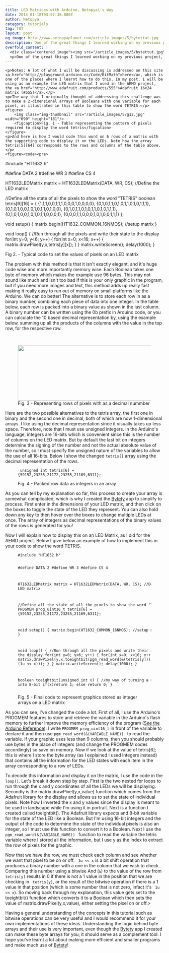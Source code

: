 ```yaml
---
title: LED Matrices with Arduino, Netopya\'s Way
date: 2014-01-18T03:57:38.000Z
author: Netopya
category: tutorials
tag: TUT
layout: post
og_image: http://www.netopyaplanet.com/article_images/5/bytettut.jpg
description: One of the great things I learned working on my previous project, the AEMD Alpha, was using the Arduino to control an LED matrix. The Adafruit libraries for the device took care of the multiplexing and other complexities and all that was left was controlling the individual LEDs from their x and y coordinates. But this led to the next challenge of how exactly to get images and graphics on the Arduino. First I'll describe a logic solution, but I'll show how this method falls apart. The alternative solution requires arrays of bytes (or integers) which is where my previous post introducing Bytety comes in. This little web app that I created presents a mock matrix that you can play around with to create your own graphics, and the program generates the necessary array for your Arduino code.  Continue reading on to learn my easy solution to display images on a LED matrix with an Arduino all while improving the memory footprint of your program.
overfold_content: |
  <div class="centered_image"><img src="/article_images/5/bytettut.jpg" class="img-thumbnail"/></div>
  <p>One of the great things I learned working on my previous project, the AEMD Alpha, was using the Arduino to control an LED matrix. The Adafruit libraries for the device took care of the multiplexing and other complexities and all that was left was controlling the individual LEDs from their x and y coordinates. But this led to the next challenge of how exactly to get images and graphics on the Arduino. First I'll describe a logic solution, but I'll show how this method falls apart. The alternative solution requires arrays of bytes (or integers) which is where my previous post introducing <a href="bytety.html">Bytety</a> comes in. This little web app that I created presents a mock matrix that you can play around with to create your own graphics, and the program generates the necessary array for your Arduino code.  Continue reading on to learn my easy solution to display images on a LED matrix with an Arduino all while improving the memory footprint of your program.</p>
---
```


    <p>Notes: A lot of what I will be discussing is addressed on this site <a href="http://playground.arduino.cc/Code/BitMath">here</a>, which is one of the places where I learnt how to do this. In my post, I will be using as an example the LED matrix that I used in the AEMD project, the <a href="http://www.adafruit.com/products/555">Adafruit 16x24 matrix (#555)</a>.</p>
    <p>The way that I originally thought of addressing this challenge was to make a 2-dimensional arrays of Booleans with one variable for each pixel, as illustrated in this table to show the word TETRIS:</p>
    <figure>
        <img class="img-thumbnail" src="/article_images/5/g12.jpg" width="690" height="181"/>
        <figcaption>Fig. 1 - Table representing the pattern of pixels required to display the word tetris</figcation>
    </figure>
    <p>And here is how I would code this word on 6 rows of a matrix with the supporting code to display it on the LEDs. Note how the array tetris[5][64] corresponds to the rows and columns of the table above.</p>
    <figure><code><pre>
#include "HT1632.h"

#define DATA 2
#define WR   3
#define CS   4

HT1632LEDMatrix matrix = HT1632LEDMatrix(DATA, WR, CS); //Define the LED matrix

//Define all the state of all the pixels to show the word "TETRIS"
boolean tetris[6][16] = {
    {1,1,1,0,0,1,1,1,0,0,0,1,0,0,0,0},
    {0,1,0,1,1,0,1,0,1,1,0,1,0,1,1,1},
    {0,1,0,1,0,0,1,0,1,0,1,1,0,1,0,0},
    {0,1,0,1,1,0,1,0,1,1,0,1,0,1,1,1},
    {0,1,0,1,0,0,1,0,1,0,1,1,0,0,0,1},
    {0,0,0,1,1,0,0,0,1,0,1,0,0,1,1,1}
};

void setup() {
    matrix.begin(HT1632_COMMON_16NMOS); //setup matrix
}

void loop() {
    //Run through all the pixels and write their state to the display
    for(int y=0; y<6; y++)
    {
        for(int x=0; x<16; x++)
        {
            matrix.drawPixel(y,x,tetris[y][x]);
          }
        }
    matrix.writeScreen();
    delay(1000);
}</pre></code>
        <figcaption>Fig 2. - Typical code to set the values of pixels on an LED matrix</figcation>
    </figure>
    <p>The problem with this method is that it isn't exactly elegant, and it's huge code wise and more importantly memory wise. Each Boolean takes one byte of memory which makes the example use 96 bytes. This may not sound like much and isn't too bad if this is your only graphic in the program, but if you need more images and text, this method adds up really fast making it really easy to run out of memory on small platforms like the Arduino. We can do better! The alternative is to store each row in as a binary number, combining each piece of data into one integer. In the table below, each row is packed into a binary value as shown in the last column. A binary number can be written using the 0b prefix in Arduino code, or you can calculate the 10 based decimal representation by, using the example below, summing up all the products of the columns with the value in the top row, for the respective row.</p>    
    <figure>
        <img class="img-thumbnail" src="/article_images/5/g13.jpg" height="176" width="690"/>
        <figcaption>Fig. 3 - Representing rows of pixels with as a decimal nummber</figcaption>
    </figure>
    <p>Here are the two possible alternatives to the tetris array, the first one in binary and the second one in decimal, both of which are now 1-dimensional arrays. I like using the decimal representation since it visually takes up less space. Therefore, note that I must use unsigned integers. In the Arduino's language, integers are 16-bits which is convenient since this is the number of columns on the LED matrix. But by default the last bit on integers determine the signing of the number and not the actual absolute value of the number, so I must specify the unsigned nature of the variables to allow the use of all 16-bits. Below I show the changed <code>tetris[]</code> array using the decimal representation of the rows.</p>
    <figure><code><pre>
unsigned int tetris[6] = {59152,23255,21172,23255,21169,6311};
        </pre></code>
        <figcaption>Fig. 4 - Packed row data as integers in an array</figcation>
    </figure>
    <p>As you can tell by my explanation so far, this process to create your array is somewhat complicated, which is why I created the <a href="bytety.html">Bytety</a> app to simplify to process. First enter in the dimensions of your LED matrix, and then click on the boxes to toggle the state of the LED they represent. You can also hold down any key to then hover over the boxes to change multiple LEDs at once. The array of integers as decimal representations of the binary values of the rows is generated for you!</p>
    <p>Now I will explain how to display this on an LED Matrix, as I did for the AEMD project. Below I give below an example of how to implement this in your code to show the word TETRIS.</p>
<figure><code><pre>
#include "HT1632.h"

#define DATA 2
#define WR   3
#define CS   4

HT1632LEDMatrix matrix = HT1632LEDMatrix(DATA, WR, CS); //Define the LED matrix

//Define all the state of all the pixels to show the word "TETRIS"
PROGMEM prog_uint16_t tetris[6] = {59152,23255,21172,23255,21169,6311};

void setup() {
    matrix.begin(HT1632_COMMON_16NMOS); //setup matrix
}

void loop() {
    //Run through all the pixels and write their state to the display
    for(int y=0; y<6; y++)
    {
        for(int x=0; x<16; x++)
        {
            matrix.drawPixel(y,x,toeightbit(pgm_read_word(&(tetris[y])) & (1u << x)));
        }
    }
    matrix.writeScreen();
    delay(1000);
}

boolean toeightbit(unsigned int x)
{
    //my way of turning a uint16_t into 8-bit
    if(x)return 1; else return 0;
}
</pre></code>
    <figcaption>Fig. 5 - Final code to represent graphics stored as integer arrays on a LED matrix</figcaption>
</figure>
    <p>As you can see, I've changed the code a lot. First of all, I use the Arduino's PROGMEM features to store and retrieve the variable in the Arduino's flash memory to further improve the memory efficiency of the program (<a href="http://arduino.cc/en/Reference/PROGMEM">See the Arduino Reference</a>). I write <code>PROGMEM prog_uint16_t</code> in front of the variable to declare it and then use <code>pgm_read_word(&(VARIABLE_NAME)) </code> to read the variable. If your graphic uses less than 9 columns, then you should probably use bytes in the place of integers (and change the PROGMEM  codes accordingly) so save on memory. Now if we look at the value of tetris[6]; this is where I store the byte array (as I explained I used integers instead) that contains all the information for the LED states with each item in the array corresponding to a row of LEDs.</p> 
    <p>To decode this information and display it on the matrix, I use the code in the <code>loop()</code>. Let's break it down step by step. First is the two nested for loops to run through the x and y coordinates of all the LEDs we will be displaying. Secondly is the matrix.drawPixel(y,x,value) function which comes from the Adafruit library for the display and allows us to set the state of individual pixels. Note how I inverted the x and y values since the display is meant to be used in landscape while I'm using it in portrait. Next is a function I created called toeightbit(). The Adafruit library expects and 8-bit variable for the state of the LED like a Boolean. But I'm using 16-bit integers and the output of the code to determine the state of the individual pixels is also an integer, so I must use this function to convert it to a Boolean. Next I use the <code>pgm_read_word(&(VARIABLE_NAME)) </code> function to read the variable the tetris variable where I stored all the information, but I use y as the index to extract the row of pixels for the graphic. </p>
    <p>Now that we have the row, we must check each column and see whether we want that pixel to be on or off. <code> 1u << x</code> is a bit shift operation that produces a binary number with a one in the column that we wish to check. Comparing this number using a bitwise And (<code>&</code>) to the value of the row from <code> tetris[y]</code> results in 0 if there is not a 1 value in the position that we are checking in <code> tetris[y]</code>, or the result of the bitwise operation if there is a 1 value in that position (which is some number that is not zero, infact it's <code> 1u << x</code>). So moving back through my explanation, this value gets set to the toeightbit() function which converts it to a Boolean which then sets the value of matrix.drawPixel(y,x,value), either setting the pixel on or off.></p>
    <p>Having a general understanding of the concepts in this tutorial such as bitwise operations can be very useful and I would recommend it for your own implementations of these ideas. Understanding the logic behind byte arrays and their use is very important, even though the <a href="bytety.html">Bytety</a> app I created can make these byte arrays for you; it should serve as a complement tool. I hope you've learnt a lot about making more efficient and smaller programs and make much use of <a href="bytety.html">Bytety</a>!</p>
